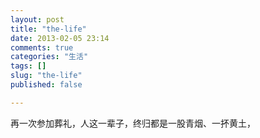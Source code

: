 ```yaml
---
layout: post
title: "the-life"
date: 2013-02-05 23:14
comments: true
categories: "生活"
tags: []
slug: "the-life"
published: false

---
```


再一次参加葬礼，人这一辈子，终归都是一股青烟、一抔黄土，
